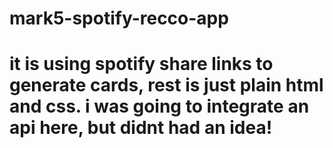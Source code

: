 # mark5-spotify-recco-app
# it is using spotify share links to generate cards, rest is just plain html and css. i was going to integrate an api here, but didnt had an idea!
